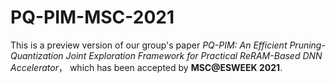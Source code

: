 # PQ-PIM-MSC-2021
This is a preview version of our group's paper *PQ-PIM: An Efficient Pruning-Quantization Joint Exploration Framework for Practical ReRAM-Based DNN Accelerator*， which has been accepted by **MSC@ESWEEK 2021**.
